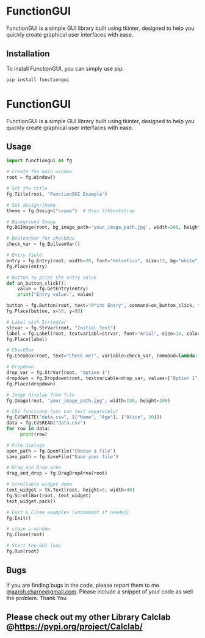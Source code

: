 # FunctionGUI

FunctionGUI is a simple GUI library built using tkinter, designed to help you quickly create graphical user interfaces with ease.

## Installation

To install FunctionGUI, you can simply use pip:

```bash
pip install functiongui
```


# FunctionGUI

FunctionGUI is a simple GUI library built using tkinter, designed to help you quickly create graphical user interfaces with ease. 



## Usage
```python
import functiongui as fg

# Create the main window
root = fg.Window()

# Set the title
fg.Title(root, "FunctionGUI Example")

# Set design/theme
theme = fg.Design("cosmo")  # Uses ttkbootstrap

# Background Image
fg.BGImage(root, bg_image_path='your_image_path.jpg', width=500, height=400)

# BooleanVar for checkbox
check_var = fg.BulleanVar()

# Entry field
entry = fg.Entry(root, width=30, font="Helvetica", size=12, bg="white", fg="black", padx=5, pady=5)
fg.Place(entry)

# Button to print the entry value
def on_button_click():
    value = fg.GetEntry(entry)
    print("Entry value:", value)

button = fg.Button(root, text="Print Entry", command=on_button_click, font="Helvetica", size=12, bg="green", fg="white", width=20, height=2)
fg.Place(button, x=50, y=80)

# Label with StringVar
strvar = fg.StrVar(root, "Initial Text")
label = fg.Label(root, textvariabl=strvar, font="Arial", size=14, color="blue", wraplenght=200, width=30)
fg.Place(label)

# CheckBox
fg.ChexBox(root, text="Check me!", variable=check_var, command=lambda: print("Checkbox state:", check_var.get()))

# Dropdown
drop_var = fg.StrVar(root, "Option 1")
dropdown = fg.Dropdown(root, textvariable=drop_var, values=["Option 1", "Option 2", "Option 3"])
fg.Place(dropdown)

# Image display from file
fg.Image(root, "your_image_path.jpg", width=150, height=100)

# CSV functions (you can test separately)
fg.CVSWRITE("data.csv", [["Name", "Age"], ["Alice", 30]])
data = fg.CVSREAD("data.csv")
for row in data:
     print(row)

# File dialogs
open_path = fg.OpenFile("Choose a file")
save_path = fg.SaveFile("Save your file")

# Drag and Drop area
drag_and_drop = fg.DragDropArea(root)

# Scrollable widget demo
text_widget = tk.Text(root, height=5, width=40)
fg.ScrollBar(root, text_widget)
text_widget.pack()

# Exit & Close examples (uncomment if needed)
fg.Exit()

# close a window
fg.Close(root)

# Start the GUI loop
fg.Run(root)

```

## Bugs

If you are finding bugs in the code, please report them to me @aaroh.charne@gmail.com.
Please include a snippet of your code as well the problem. Thank You

## Please check out my other Library Calclab @https://pypi.org/project/Calclab/
```
